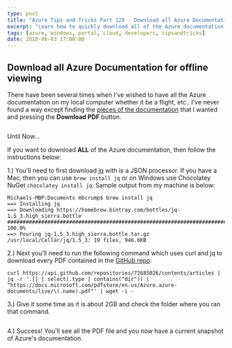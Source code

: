 ```yaml
---
type: post
title: "Azure Tips and Tricks Part 128 - Download all Azure Documentation for offline viewing"
excerpt: "Learn how to quickly download all of the Azure documentation for offline viewing"
tags: [azure, windows, portal, cloud, developers, tipsandtricks]
date: 2018-06-03 17:00:00
---
```


## Download all Azure Documentation for offline viewing

There have been several times when I've wished to have all the Azure documentation on my local computer whether it be a flight, etc.. I've never found a way except finding the [pieces of the documentation](https://docs.microsoft.com/en-us/azure/security-center/) that I wanted and pressing the **Download PDF** button. 

<img :src="$withBase('/files/documentation1.png')">

Until Now... 

If you want to download **ALL** of the Azure documentation, then follow the instructions below: 

1.) You'll need to first download [jq](https://stedolan.github.io/jq/download/) with is a JSON processor. If you have a Mac, then you can use `brew install jq`  or on Windows use Chocolatey NuGet `chocolatey install jq`. Sample output from my machine is below:

```text
Michaels-MBP:Documents mbcrump$ brew install jq
==> Installing jq
==> Downloading https://homebrew.bintray.com/bottles/jq-1.5_3.high_sierra.bottle
######################################################################## 100.0%
==> Pouring jq-1.5_3.high_sierra.bottle.tar.gz /usr/local/Cellar/jq/1.5_3: 19 files, 946.6KB
```

2.) Next you'll need to run the following command which uses curl and jq to download every PDF contained in the [GitHub repo](https://api.github.com/repositories/72685026/contents/articles): 

```text
curl https://api.github.com/repositories/72685026/contents/articles | jq -r '.[] | select(.type | contains("dir")) | "https://docs.microsoft.com/pdfstore/en-us/Azure.azure-documents/live/\(.name).pdf"' | wget -i -
```

3.) Give it some time as it is about 2GB and check the folder where you ran that command. 

<img :src="$withBase('/files/documentation2.png')">

4.) Success! You'll see all the PDF file and you now have a current snapshot of Azure's documentation.
